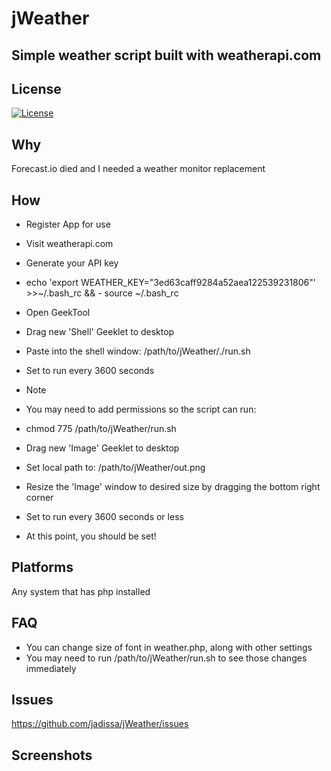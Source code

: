 # jWeather
## Simple weather script built with weatherapi.com

## License
[![License](https://img.shields.io/badge/license-GPL-blue)](LICENSE)

## Why
Forecast.io died and I needed a weather monitor replacement

## How
- Register App for use
- Visit weatherapi.com
- Generate your API key
- echo 'export WEATHER_KEY="3ed63caff9284a52aea122539231806"' >>~/.bash_rc && - source ~/.bash_rc

- Open GeekTool
- Drag new 'Shell' Geeklet to desktop
- Paste into the shell window: /path/to/jWeather/./run.sh
- Set to run every 3600 seconds

- Note
- You may need to add permissions so the script can run:
- chmod 775 /path/to/jWeather/run.sh

- Drag new 'Image' Geeklet to desktop
- Set local path to: /path/to/jWeather/out.png
- Resize the 'Image' window to desired size by dragging the bottom right corner
- Set to run every 3600 seconds or less

- At this point, you should be set!

## Platforms
Any system that has php installed

## FAQ
- You can change size of font in weather.php, along with other settings
- You may need to run /path/to/jWeather/run.sh to see those changes immediately

## Issues
https://github.com/jadissa/jWeather/issues

## Screenshots